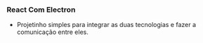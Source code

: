 ### React Com Electron

- Projetinho simples para integrar as duas tecnologias e fazer a comunicação entre eles.
